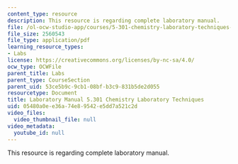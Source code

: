 ```yaml
---
content_type: resource
description: This resource is regarding complete laboratory manual.
file: /ol-ocw-studio-app/courses/5-301-chemistry-laboratory-techniques-january-iap-2012/05480a0ee36a74e89542e5dd7a521c2d_MIT5_301IAP12_comp_manual.pdf
file_size: 2560543
file_type: application/pdf
learning_resource_types:
- Labs
license: https://creativecommons.org/licenses/by-nc-sa/4.0/
ocw_type: OCWFile
parent_title: Labs
parent_type: CourseSection
parent_uid: 53ce5b9c-9cb1-08bf-b3c9-831b5de2d055
resourcetype: Document
title: Laboratory Manual 5.301 Chemistry Laboratory Techniques
uid: 05480a0e-e36a-74e8-9542-e5dd7a521c2d
video_files:
  video_thumbnail_file: null
video_metadata:
  youtube_id: null
---
```

This resource is regarding complete laboratory manual.